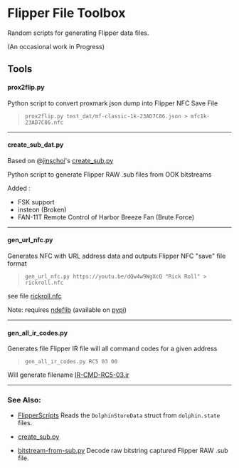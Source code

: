 # Flipper File Toolbox #

Random scripts for generating Flipper data files.

(An occasional work in Progress)

## Tools ##

#### prox2flip.py ####

Python script to convert proxmark json dump into Flipper NFC Save File

>`prox2flip.py test_dat/mf-classic-1k-23AD7C86.json > mfc1k-23AD7C86.nfc`

---
 
#### create_sub_dat.py ####

Based on @[jinschoi](https://gist.github.com/jinschoi)'s [create_sub.py](https://gist.github.com/jinschoi/f39dbd82e4e3d99d32ab6a9b8dfc2f55)

Python script to generate Flipper RAW .sub files from OOK bitstreams

Added :
* FSK support
* insteon (Broken)
* FAN-11T Remote Control of Harbor Breeze Fan (Brute Force)

---

#### gen_url_nfc.py ####

Generates NFC with URL address data and outputs Flipper NFC "save" file format

>`gen_url_nfc.py https://youtu.be/dQw4w9WgXcQ "Rick Roll" > rickroll.nfc`

see file [rickroll.nfc](test_dat/rickroll.nfc)

Note: requires [ndeflib](https://github.com/nfcpy/ndeflib) (available on [pypi](https://pypi.org/project/ndeflib/))

---

#### gen_all_ir_codes.py ####

Generates file Flipper IR file will all command codes for a given address

>`gen_all_ir_codes.py RC5 03 00`

Will generate filename [IR-CMD-RC5-03.ir](test_dat/IR-CMD-RC5-03.ir)

---

### See Also: ###


* [FlipperScripts](https://github.com/DroomOne/FlipperScripts.git)
	Reads the `DolphinStoreData` struct from `dolphin.state` files.

* [create_sub.py](https://gist.github.com/jinschoi/f39dbd82e4e3d99d32ab6a9b8dfc2f55)

* [bitstream-from-sub.py](https://gist.github.com/jinschoi/40a470e432c6ac244be8159145454b5c)
	Decode raw bitstring captured Flipper RAW .sub file.

